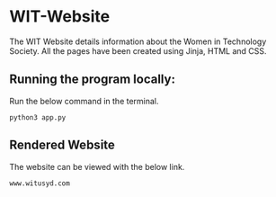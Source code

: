 # WIT-Website

The WIT Website details information about the Women in Technology Society. 
All the pages have been created using Jinja, HTML and CSS.

## Running the program locally:
Run the below command in the terminal.
```
python3 app.py
```

## Rendered Website
The website can be viewed with the below link.
```
www.witusyd.com
```
